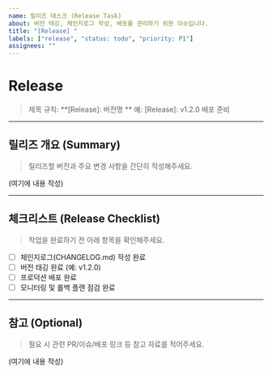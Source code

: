 ```yaml
---
name: 릴리즈 태스크 (Release Task)
about: 버전 태깅, 체인지로그 작성, 배포를 관리하기 위한 이슈입니다.
title: "[Release] "
labels: ["release", "status: todo", "priority: P1"]
assignees: ""
---
```


# Release
> 제목 규칙: **[Release]: 버전명 ** 예: [Release]: v1.2.0 배포 준비

---

## 릴리즈 개요 (Summary)
> 릴리즈할 버전과 주요 변경 사항을 간단히 작성해주세요.

(여기에 내용 작성)

---

## 체크리스트 (Release Checklist)
> 작업을 완료하기 전 아래 항목을 확인해주세요.
- [ ] 체인지로그(CHANGELOG.md) 작성 완료
- [ ] 버전 태깅 완료 (예: v1.2.0)
- [ ] 프로덕션 배포 완료
- [ ] 모니터링 및 롤백 플랜 점검 완료

---

## 참고 (Optional)
> 필요 시 관련 PR/이슈/배포 링크 등 참고 자료를 적어주세요.

(여기에 내용 작성)

